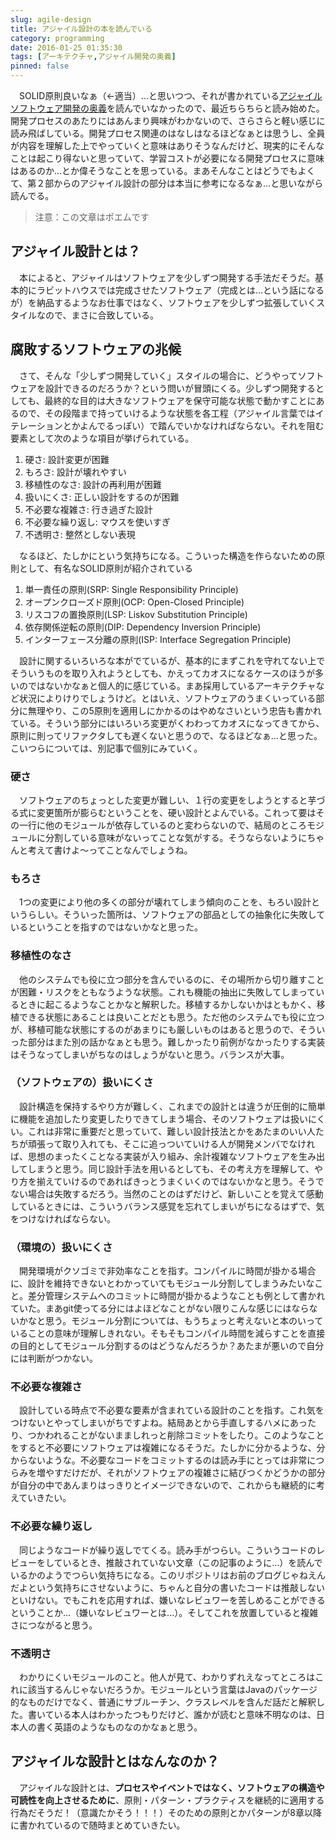 ```yaml
---
slug: agile-design
title: アジャイル設計の本を読んでいる
category: programming
date: 2016-01-25 01:35:30
tags: [アーキテクチャ,アジャイル開発の奥義]
pinned: false
---
```


　SOLID原則良いなぁ（←適当）...と思いつつ、それが書かれている[アジャイルソフトウェア開発の奥義](http://amzn.to/1QmyJ4h)を読んでいなかったので、最近ちらちらと読み始めた。開発プロセスのあたりにはあんまり興味がわかないので、さらさらと軽い感じに読み飛ばしている。開発プロセス関連のはなしはなるほどなぁとは思うし、全員が内容を理解した上でやっていくと意味はありそうなんだけど、現実的にそんなことは起こり得ないと思っていて、学習コストが必要になる開発プロセスに意味はあるのか...とか偉そうなことを思っている。まあそんなことはどうでもよくて、第２部からのアジャイル設計の部分は本当に参考になるなぁ...と思いながら読んでる。

> 注意：この文章はポエムです

## アジャイル設計とは？

　本によると、アジャイルはソフトウェアを少しずつ開発する手法だそうだ。基本的にラビットハウスでは完成させたソフトウェア（完成とは...という話になるが）を納品するようなお仕事ではなく、ソフトウェアを少しずつ拡張していくスタイルなので、まさに合致している。

## 腐敗するソフトウェアの兆候

　さて、そんな「少しずつ開発していく」スタイルの場合に、どうやってソフトウェアを設計できるのだろうか？という問いが冒頭にくる。少しずつ開発するとしても、最終的な目的は大きなソフトウェアを保守可能な状態で動かすことにあるので、その段階まで持っていけるような状態を各工程（アジャイル言葉ではイテレーションとかよんでるっぽい）で踏んでいかなければならない。それを阻む要素として次のような項目が挙げられている。

1. 硬さ: 設計変更が困難
2. もろさ: 設計が壊れやすい
3. 移植性のなさ: 設計の再利用が困難
4. 扱いにくさ: 正しい設計をするのが困難
5. 不必要な複雑さ: 行き過ぎた設計
6. 不必要な繰り返し: マウスを使いすぎ
7. 不透明さ: 整然としない表現

　なるほど、たしかにという気持ちになる。こういった構造を作らないための原則として、有名なSOLID原則が紹介されている

1. 単一責任の原則(SRP: Single Responsibility Principle)
2. オープンクローズド原則(OCP: Open-Closed Principle)
3. リスコフの置換原則(LSP: Liskov Substitution Principle)
4. 依存関係逆転の原則(DIP: Dependency Inversion Principle)
5. インターフェース分離の原則(ISP: Interface Segregation Principle)

　設計に関するいろいろな本がでているが、基本的にまずこれを守れてない上でそういうものを取り入れようとしても、かえってカオスになるケースのほうが多いのではないかなぁと個人的に感じている。まあ採用しているアーキテクチャなど状況によりけりでしょうけど。とはいえ、ソフトウェアのうまくいっている部分に無理やり、この5原則を適用しにかかるのはやめなさいという忠告も書かれている。そういう部分にはいろいろ変更がくわわってカオスになってきてから、原則に則ってリファクタしても遅くないと思うので、なるほどなぁ...と思った。こいつらについては、別記事で個別にみていく。

### 硬さ

　ソフトウェアのちょっとした変更が難しい、１行の変更をしようとすると芋づる式に変更箇所が膨らむということを、硬い設計とよんでいる。これって要はその一行に他のモジュールが依存しているのと変わらないので、結局のところモジュールに分割している意味がないってことな気がする。そうならないようにちゃんと考えて書けよ〜ってことなんでしょうね。

### もろさ

　1つの変更により他の多くの部分が壊れてしまう傾向のことを、もろい設計というらしい。そういった箇所は、ソフトウェアの部品としての抽象化に失敗しているということを指すのではないかなと思った。

### 移植性のなさ

　他のシステムでも役に立つ部分を含んでいるのに、その場所から切り離すことが困難・リスクをともなうような状態。これも機能の抽出に失敗してしまっているときに起こるようなことかなと解釈した。移植するかしないかはともかく、移植できる状態にあることは良いことだとも思う。ただ他のシステムでも役に立つが、移植可能な状態にするのがあまりにも厳しいものはあると思うので、そういった部分はまた別の話かなぁとも思う。難しかったり前例がなかったりする実装はそうなってしまいがちなのはしょうがないと思う。バランスが大事。

### （ソフトウェアの）扱いにくさ

　設計構造を保持するやり方が難しく、これまでの設計とは違うが圧倒的に簡単に機能を追加したり変更したりできてしまう場合、そのソフトウェアは扱いにくい。これは非常に重要だと思っていて、難しい設計技法とかをあたまのいい人たちが頑張って取り入れても、そこに追っついていける人が開発メンバでなければ、思想のまったくことなる実装が入り組み、余計複雑なソフトウェアを生み出してしまうと思う。同じ設計手法を用いるとしても、その考え方を理解して、やり方を揃えていけるのであればきっとうまくいくのではないかなと思う。そうでない場合は失敗するだろう。当然のことのはずだけど、新しいことを覚えて感動しているときには、こういうバランス感覚を忘れてしまいがちになるはずで、気をつけなければならない。

### （環境の）扱いにくさ

　開発環境がクソゴミで非効率なことを指す。コンパイルに時間が掛かる場合に、設計を維持できないとわかっていてもモジュール分割してしまうみたいなこと。差分管理システムへのコミットに時間が掛かるようなことも例として書かれていた。まあgit使ってる分にはよほどなことがない限りこんな感じにはならないかなと思う。モジュール分割については、もうちょっと考えないと本のいっていることの意味が理解しきれない。そもそもコンパイル時間を減らすことを直接の目的としてモジュール分割するのはどうなんだろうか？あたまが悪いので自分には判断がつかない。

### 不必要な複雑さ

　設計している時点で不必要な要素が含まれている設計のことを指す。これ気をつけないとやってしまいがちですよね。結局あとから手直しするハメにあったり、つかわれることがないまましれっと削除コミットをしたり。このようなことをすると不必要にソフトウェアは複雑になるそうだ。たしかに分かるような、分からないような。不必要なコードをコミットするのは読み手にとっては非常につらみを増やすだけだが、それがソフトウェアの複雑さに結びつくかどうかの部分が自分の中であんまりはっきりとイメージできないので、これからも継続的に考えていきたい。

### 不必要な繰り返し

　同じようなコードが繰り返しでてくる。読み手がつらい。こういうコードのレビューをしているとき、推敲されていない文章（この記事のように...）を読んでいるかのようでつらい気持ちになる。このリポジトリはお前のブログじゃねえんだよという気持ちにさせないように、ちゃんと自分の書いたコードは推敲しないといけない。でもこれを応用すれば、嫌いなレビュワーを苦しめることができるということか...（嫌いなレビュワーとは...）。そしてこれを放置していると複雑さにつながると思う。

### 不透明さ

　わかりにくいモジュールのこと。他人が見て、わかりずれえなってところはこれに該当するんじゃないだろうか。モジュールという言葉はJavaのパッケージ的なものだけでなく、普通にサブルーチン、クラスレベルを含んだ話だと解釈した。書いている本人はわかったつもりだけど、誰かが読むと意味不明なのは、日本人の書く英語のようなものなのかなぁと思う。

## アジャイルな設計とはなんなのか？

　アジャイルな設計とは、**プロセスやイベントではなく、ソフトウェアの構造や可読性を向上させるために**、原則・パターン・プラクティスを継続的に適用する行為だそうだ！（意識たかそう！！！）そのための原則とかパターンが8章以降に書かれているので随時まとめていきたい。

